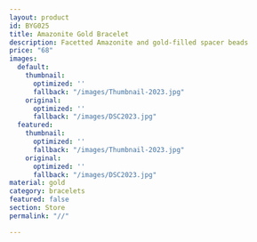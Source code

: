 ```yaml
---
layout: product
id: BYG025
title: Amazonite Gold Bracelet
description: Facetted Amazonite and gold-filled spacer beads
price: "68"
images:
  default:
    thumbnail:
      optimized: ''
      fallback: "/images/Thumbnail-2023.jpg"
    original:
      optimized: ''
      fallback: "/images/DSC2023.jpg"
  featured:
    thumbnail:
      optimized: ''
      fallback: "/images/Thumbnail-2023.jpg"
    original:
      optimized: ''
      fallback: "/images/DSC2023.jpg"
material: gold
category: bracelets
featured: false
section: Store
permalink: "//"

---
```

